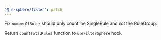 ```yaml
---
"@fn-sphere/filter": patch
---
```


Fix `numberOfRules` should only count the SingleRule and not the RuleGroup.

Return `countTotalRules` function to `useFilterSphere` hook.

